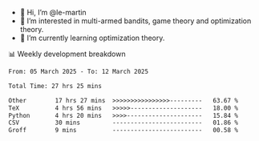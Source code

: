 - 👋 Hi, I’m @le-martin
- 👀 I’m interested in multi-armed bandits, game theory and optimization theory.
- 🌱 I’m currently learning optimization theory.
<!---- 💞️ I’m looking to collaborate on ...
- 📫 How to reach me ...-->

<!---
Tutorial for using WakaTime stats in GitHub profile: https://github.com/athul/waka-readme
-->

📊 Weekly development breakdown
<!--START_SECTION:waka-->

```txt
From: 05 March 2025 - To: 12 March 2025

Total Time: 27 hrs 25 mins

Other        17 hrs 27 mins  >>>>>>>>>>>>>>>>---------   63.67 %
TeX          4 hrs 56 mins   >>>>>--------------------   18.00 %
Python       4 hrs 20 mins   >>>>---------------------   15.84 %
CSV          30 mins         -------------------------   01.86 %
Groff        9 mins          -------------------------   00.58 %
```

<!--END_SECTION:waka-->

<!---
le-martin/le-martin is a ✨ special ✨ repository because its `README.md` (this file) appears on your GitHub profile.
You can click the Preview link to take a look at your changes.
--->
